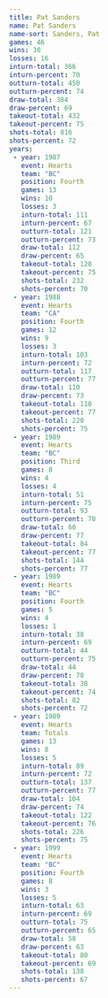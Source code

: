 ```yaml
---
title: Pat Sanders
name: Pat Sanders
name-sort: Sanders, Pat
games: 46
wins: 30
losses: 16
inturn-total: 366
inturn-percent: 70
outturn-total: 450
outturn-percent: 74
draw-total: 384
draw-percent: 69
takeout-total: 432
takeout-percent: 75
shots-total: 816
shots-percent: 72
years:
 - year: 1987
   event: Hearts
   team: "BC"
   position: Fourth
   games: 13
   wins: 10
   losses: 3
   inturn-total: 111
   inturn-percent: 67
   outturn-total: 121
   outturn-percent: 73
   draw-total: 112
   draw-percent: 65
   takeout-total: 120
   takeout-percent: 75
   shots-total: 232
   shots-percent: 70
 - year: 1988
   event: Hearts
   team: "CA"
   position: Fourth
   games: 12
   wins: 9
   losses: 3
   inturn-total: 103
   inturn-percent: 72
   outturn-total: 117
   outturn-percent: 77
   draw-total: 110
   draw-percent: 73
   takeout-total: 110
   takeout-percent: 77
   shots-total: 220
   shots-percent: 75
 - year: 1989
   event: Hearts
   team: "BC"
   position: Third
   games: 8
   wins: 4
   losses: 4
   inturn-total: 51
   inturn-percent: 75
   outturn-total: 93
   outturn-percent: 78
   draw-total: 60
   draw-percent: 77
   takeout-total: 84
   takeout-percent: 77
   shots-total: 144
   shots-percent: 77
 - year: 1989
   event: Hearts
   team: "BC"
   position: Fourth
   games: 5
   wins: 4
   losses: 1
   inturn-total: 38
   inturn-percent: 69
   outturn-total: 44
   outturn-percent: 75
   draw-total: 44
   draw-percent: 70
   takeout-total: 38
   takeout-percent: 74
   shots-total: 82
   shots-percent: 72
 - year: 1989
   event: Hearts
   team: Totals
   games: 13
   wins: 8
   losses: 5
   inturn-total: 89
   inturn-percent: 72
   outturn-total: 137
   outturn-percent: 77
   draw-total: 104
   draw-percent: 74
   takeout-total: 122
   takeout-percent: 76
   shots-total: 226
   shots-percent: 75
 - year: 1999
   event: Hearts
   team: "BC"
   position: Fourth
   games: 8
   wins: 3
   losses: 5
   inturn-total: 63
   inturn-percent: 69
   outturn-total: 75
   outturn-percent: 65
   draw-total: 58
   draw-percent: 63
   takeout-total: 80
   takeout-percent: 69
   shots-total: 138
   shots-percent: 67
---
```


